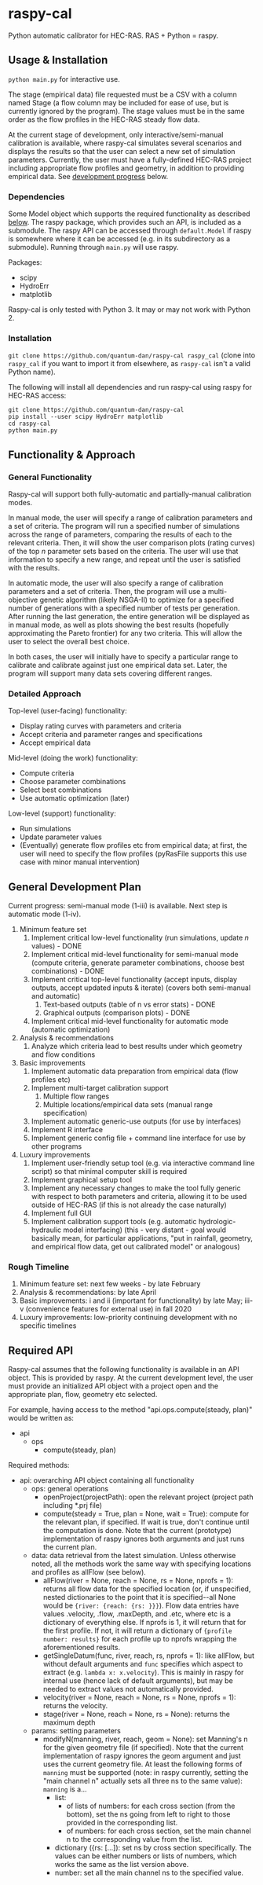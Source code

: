 # raspy-cal
Python automatic calibrator for HEC-RAS.  RAS + Python = raspy.

## Usage & Installation

`python main.py` for interactive use.

The stage (empirical data) file requested must be a CSV with a column named Stage (a flow column may be included for ease of use, but is currently ignored by the program).  The stage values must be in the same order as the flow profiles in the HEC-RAS steady flow data.

At the current stage of development, only interactive/semi-manual calibration is available, where raspy-cal simulates several scenarios and displays the results so that the user can select a new set of simulation parameters.  Currently, the user must have a fully-defined HEC-RAS project including appropriate flow profiles and geometry, in addition to providing empirical data.  See [development progress](#General-Development-Plan) below.

### Dependencies

Some Model object which supports the required functionality as described [below](#Required-API).  The raspy package, which provides such an API, is
included as a submodule.  The raspy API can be accessed through `default.Model` if raspy is somewhere where it can be accessed (e.g. in its subdirectory
as a submodule).  Running through `main.py` will use raspy.

Packages:
* scipy
* HydroErr
* matplotlib

Raspy-cal is only tested with Python 3.  It may or may not work with Python 2.

### Installation

`git clone https://github.com/quantum-dan/raspy-cal raspy_cal` (clone into `raspy_cal` if you want to import it from elsewhere, as `raspy-cal` isn't a valid Python name).

The following will install all dependencies and run raspy-cal using raspy for HEC-RAS access:

```
git clone https://github.com/quantum-dan/raspy-cal
pip install --user scipy HydroErr matplotlib
cd raspy-cal
python main.py
```

## Functionality & Approach

### General Functionality
Raspy-cal will support both fully-automatic and partially-manual calibration modes.

In manual mode, the user will specify a range of calibration parameters and a set of criteria.  The program will run a specified number of simulations across the range of parameters, comparing the results of each to the relevant criteria.  Then, it will show the user comparison plots (rating curves) of the top *n* parameter sets based on the criteria.  The user will use that information to specify a new range, and repeat 
until the user is satisfied with the results.

In automatic mode, the user will also specify a range of calibration parameters and a set of criteria.  Then, the program will use a multi-objective genetic algorithm (likely NSGA-II) to optimize for a specified number of generations with a specified number of tests per generation.  After running the last generation, the entire generation will be displayed as in manual mode, as well as plots showing the best results (hopefully approximating the Pareto frontier) for any two criteria.  This will allow the user to select the overall best choice.

In both cases, the user will initially have to specify a particular range to calibrate and calibrate against just one empirical data set.  Later, the program will support many data sets covering different ranges.

### Detailed Approach
Top-level (user-facing) functionality:
* Display rating curves with parameters and criteria
* Accept criteria and parameter ranges and specifications
* Accept empirical data

Mid-level (doing the work) functionality:
* Compute criteria
* Choose parameter combinations
* Select best combinations
* Use automatic optimization (later)

Low-level (support) functionality:
* Run simulations
* Update parameter values
* (Eventually) generate flow profiles etc from empirical data; at first, the user will need to specify the flow profiles (pyRasFile supports this use case with minor manual intervention)

## General Development Plan
Current progress: semi-manual mode (1-iii) is available.  Next step is automatic mode (1-iv).

1. Minimum feature set
    1. Implement critical low-level functionality (run simulations, update *n* values) - DONE
    1. Implement critical mid-level functionality for semi-manual mode (compute criteria, generate parameter combinations, choose best combinations) - DONE
    1. Implement critical top-level functionality (accept inputs, display outputs, accept updated inputs & iterate) (covers both semi-manual and automatic)
        1. Text-based outputs (table of n vs error stats) - DONE
        1. Graphical outputs (comparison plots) - DONE
    1. Implement critical mid-level functionality for automatic mode (automatic optimization)
1. Analysis & recommendations
    1. Analyze which criteria lead to best results under which geometry and flow conditions
1. Basic improvements
    1. Implement automatic data preparation from empirical data (flow profiles etc)
    1. Implement multi-target calibration support
        1. Multiple flow ranges
        1. Multiple locations/empirical data sets (manual range specification)
    1. Implement automatic generic-use outputs (for use by interfaces)
    1. Implement R interface
    1. Implement generic config file + command line interface for use by other programs
1. Luxury improvements
    1. Implement user-friendly setup tool (e.g. via interactive command line script) so that minimal computer skill is required
    1. Implement graphical setup tool
    1. Implement any necessary changes to make the tool fully generic with respect to both parameters and criteria, allowing it to be used outside of HEC-RAS (if this is not already the case naturally)
    1. Implement full GUI
    1. Implement calibration support tools (e.g. automatic hydrologic-hydraulic model interfacing) (this - very distant - goal would basically mean, for particular applications, "put in rainfall, geometry, and empirical flow data, get out calibrated model" or analogous)
    
### Rough Timeline
1. Minimum feature set: next few weeks - by late February
1. Analysis & recommendations: by late April
1. Basic improvements: i and ii (important for functionality) by late May; iii-v (convenience features for external use) in fall 2020
1. Luxury improvements: low-priority continuing development with no specific timelines  

## Required API

Raspy-cal assumes that the following functionality is available in an API object.  This is provided by raspy.  At the current development level, the user must provide an initialized API object with a project open and the appropriate plan, flow, geometry etc selected.

For example, having access to the method "api.ops.compute(steady, plan)" would be written as:

* api
    * ops
        * compute(steady, plan)
        
Required methods:

* api: overarching API object containing all functionality
    * ops: general operations
        * openProject(projectPath): open the relevant project (project path including *.prj file)
        * compute(steady = True, plan = None, wait = True): compute for the relevant plan, if specified.  If wait is true, don't continue until the computation is done.  Note that the current (prototype) implementation of raspy ignores both arguments and just runs the current plan.
    * data: data retrieval from the latest simulation.  Unless otherwise noted, all the methods work the same way with specifying locations and profiles as allFlow (see below).
        * allFlow(river = None, reach = None, rs = None, nprofs = 1): returns all flow data for the specified location (or, if unspecified, nested dictionaries to the point that it is specified--all None would be `{river: {reach: {rs: }}}`).  Flow data entries have values .velocity, .flow, .maxDepth, and .etc, where etc is a dictionary of everything else.  If nprofs is 1, it will return that for the first profile.  If not, it will return a dictionary of `{profile number: results}` for each profile up to nprofs wrapping the aforementioned results.
        * getSingleDatum(func, river, reach, rs, nprofs = 1): like allFlow, but without default arguments and `func` specifies which aspect to extract (e.g. `lambda x: x.velocity`).  This is mainly in raspy for internal use (hence lack of default arguments), but may be needed to extract values not automatically provided.
        * velocity(river = None, reach = None, rs = None, nprofs = 1): returns the velocity.
        * stage(river = None, reach = None, rs = None): returns the maximum depth
    * params: setting parameters
        * modifyN(manning, river, reach, geom = None): set Manning's n for the given geometry file (if specified).  Note that the current implementation of raspy ignores the geom argument and just uses the current geometry file.  At least the following forms of `manning` must be supported (note: in raspy currently, setting the "main channel n" actually sets all three ns to the same value): `manning` is a...
            * list:
                * of lists of numbers: for each cross section (from the bottom), set the ns going from left to right to those provided in the corresponding list.
                * of numbers: for each cross section, set the main channel n to the corresponding value from the list.
            * dictionary ({rs: [...]): set ns by cross section specifically.  The values can be either numbers or lists of numbers, which works the same as the list version above.
            * number: set all the main channel ns to the specified value.
